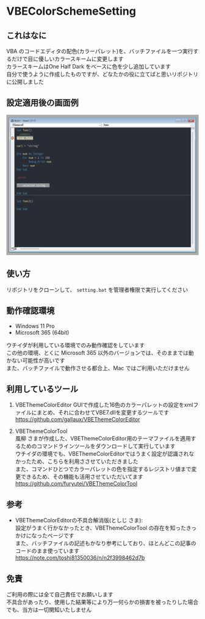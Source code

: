 # VBEColorSchemeSetting

## これはなに
VBA のコードエディタの配色(カラーパレット)を、バッチファイルを一つ実行するだけで目に優しいカラースキームに変更します  
カラースキームはOne Half Dark をベースに色を少し追加しています  
自分で使うように作成したものですが、どなたかの役に立てばと思いリポジトリに公開しました

## 設定適用後の画面例
<img src="./readme/sample_of_editor_view.png">

## 使い方
リポジトリをクローンして、 `setting.bat` を管理者権限で実行してください

## 動作確認環境
- Windows 11 Pro
- Microsoft 365 (64bit)

ウチイダが利用している環境でのみ動作確認をしています  
この他の環境、とくに Microsoft 365 以外のバージョンでは、そのままでは動かない可能性が高いです  
また、バッチファイルで動作させる都合上、Mac ではご利用いただけません  

## 利用しているツール
1. VBEThemeColorEditor
GUIで作成した16色のカラーパレットの設定をxmlファイルにまとめ、それに合わせてVBE7.dllを変更するツールです  
https://github.com/gallaux/VBEThemeColorEditor  

2. VBEThemeColorTool  
風柳 さまが作成した、VBEThemeColorEditor用のテーマファイルを適用するためのコマンドラインツールをダウンロードして実行しています  
ウチイダの環境でも、VBEThemeColorEditorではうまく設定が認識されなかったため、こちらを利用ささせていただきました  
また、コマンドひとつでカラーパレットの色を指定するレジストリ値まで変更できるため、その機能も活用させていただいてます  
https://github.com/furyutei/VBEThemeColorTool

## 参考
- VBEThemeColorEditorの不具合解消版(としじ さま):  
  設定がうまく行かなかったとき、VBEThemeColorTool の存在を知ったきっかけになったページです  
  また、バッチファイルの記述もかなり参考にしており、ほとんどこの記事のコードのまま使っています  
  https://note.com/toshi81350036/n/n2f3998462d7b

## 免責
ご利用の際には全て自己責任でお願いします  
不具合があったり、使用した結果等により万一何らかの損害を被ったりした場合でも、当方は一切関知いたしません  
